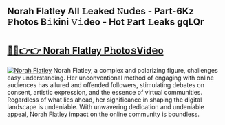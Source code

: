 ## Norah Flatley All 𝙻eaked 𝙽u𝚍es - Part-6Kz 𝙿hotos B𝚒kini 𝚅𝚒deo - Hot 𝙿art 𝙻eaks gqLQr

# <h2><a href="http://ld5t4p.urlbe.top/?page=Norah+Flatley">🔗🔗👉👉 Norah Flatley P𝚑oto𝚜Vid𝚎o</a></h2>

[![Norah Flatley](https://i.imgur.com/eBuTRDB.gif)](http://ld5t4p.urlbe.top/?page=Norah+Flatley)
Norah Flatley, a complex and polarizing figure, challenges easy understanding. Her unconventional method of engaging with online audiences has allured and offended followers, stimulating debates on consent, artistic expression, and the essence of virtual communities. Regardless of what lies ahead, her significance in shaping the digital landscape is undeniable. With unwavering dedication and undeniable appeal, Norah Flatley impact on the online community is boundless.
